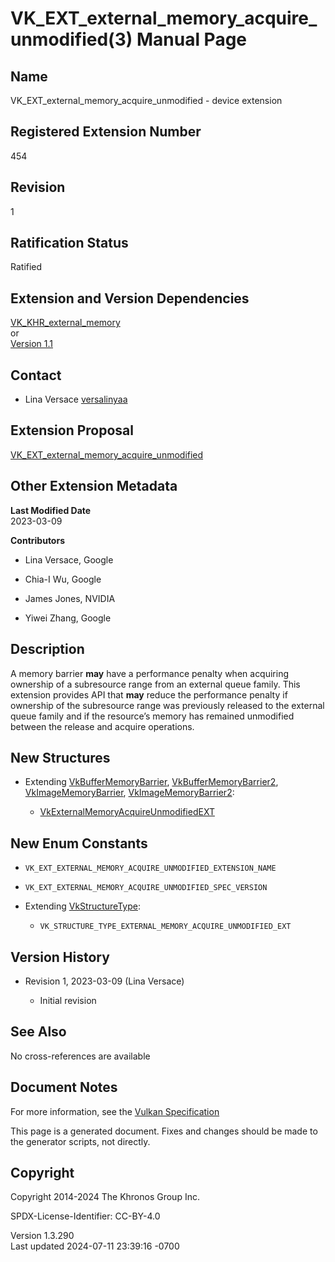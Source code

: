 # VK_EXT_external_memory_acquire_unmodified(3) Manual Page

## Name

VK_EXT_external_memory_acquire_unmodified - device extension



## <a href="#_registered_extension_number" class="anchor"></a>Registered Extension Number

454

## <a href="#_revision" class="anchor"></a>Revision

1

## <a href="#_ratification_status" class="anchor"></a>Ratification Status

Ratified

## <a href="#_extension_and_version_dependencies" class="anchor"></a>Extension and Version Dependencies

[VK_KHR_external_memory](https://registry.khronos.org/vulkan/specs/1.3-extensions/man/html/VK_KHR_external_memory.html)  
or  
[Version 1.1](#versions-1.1)  

## <a href="#_contact" class="anchor"></a>Contact

- Lina Versace <a
  href="https://github.com/KhronosGroup/Vulkan-Docs/issues/new?body=%5BVK_EXT_external_memory_acquire_unmodified%5D%20@versalinyaa%0A*Here%20describe%20the%20issue%20or%20question%20you%20have%20about%20the%20VK_EXT_external_memory_acquire_unmodified%20extension*"
  target="_blank" rel="nofollow noopener"><em></em>versalinyaa</a>

## <a href="#_extension_proposal" class="anchor"></a>Extension Proposal

[VK_EXT_external_memory_acquire_unmodified](https://github.com/KhronosGroup/Vulkan-Docs/tree/main/proposals/VK_EXT_external_memory_acquire_unmodified.adoc)

## <a href="#_other_extension_metadata" class="anchor"></a>Other Extension Metadata

**Last Modified Date**  
2023-03-09

**Contributors**  
- Lina Versace, Google

- Chia-I Wu, Google

- James Jones, NVIDIA

- Yiwei Zhang, Google

## <a href="#_description" class="anchor"></a>Description

A memory barrier **may** have a performance penalty when acquiring
ownership of a subresource range from an external queue family. This
extension provides API that **may** reduce the performance penalty if
ownership of the subresource range was previously released to the
external queue family and if the resource’s memory has remained
unmodified between the release and acquire operations.

## <a href="#_new_structures" class="anchor"></a>New Structures

- Extending [VkBufferMemoryBarrier](https://registry.khronos.org/vulkan/specs/1.3-extensions/man/html/VkBufferMemoryBarrier.html),
  [VkBufferMemoryBarrier2](https://registry.khronos.org/vulkan/specs/1.3-extensions/man/html/VkBufferMemoryBarrier2.html),
  [VkImageMemoryBarrier](https://registry.khronos.org/vulkan/specs/1.3-extensions/man/html/VkImageMemoryBarrier.html),
  [VkImageMemoryBarrier2](https://registry.khronos.org/vulkan/specs/1.3-extensions/man/html/VkImageMemoryBarrier2.html):

  - [VkExternalMemoryAcquireUnmodifiedEXT](https://registry.khronos.org/vulkan/specs/1.3-extensions/man/html/VkExternalMemoryAcquireUnmodifiedEXT.html)

## <a href="#_new_enum_constants" class="anchor"></a>New Enum Constants

- `VK_EXT_EXTERNAL_MEMORY_ACQUIRE_UNMODIFIED_EXTENSION_NAME`

- `VK_EXT_EXTERNAL_MEMORY_ACQUIRE_UNMODIFIED_SPEC_VERSION`

- Extending [VkStructureType](https://registry.khronos.org/vulkan/specs/1.3-extensions/man/html/VkStructureType.html):

  - `VK_STRUCTURE_TYPE_EXTERNAL_MEMORY_ACQUIRE_UNMODIFIED_EXT`

## <a href="#_version_history" class="anchor"></a>Version History

- Revision 1, 2023-03-09 (Lina Versace)

  - Initial revision

## <a href="#_see_also" class="anchor"></a>See Also

No cross-references are available

## <a href="#_document_notes" class="anchor"></a>Document Notes

For more information, see the <a
href="https://registry.khronos.org/vulkan/specs/1.3-extensions/html/vkspec.html#VK_EXT_external_memory_acquire_unmodified"
target="_blank" rel="noopener">Vulkan Specification</a>

This page is a generated document. Fixes and changes should be made to
the generator scripts, not directly.

## <a href="#_copyright" class="anchor"></a>Copyright

Copyright 2014-2024 The Khronos Group Inc.

SPDX-License-Identifier: CC-BY-4.0

Version 1.3.290  
Last updated 2024-07-11 23:39:16 -0700
